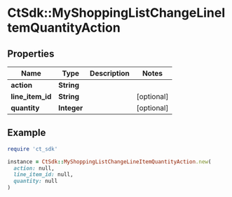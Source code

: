 # CtSdk::MyShoppingListChangeLineItemQuantityAction

## Properties

| Name | Type | Description | Notes |
| ---- | ---- | ----------- | ----- |
| **action** | **String** |  |  |
| **line_item_id** | **String** |  | [optional] |
| **quantity** | **Integer** |  | [optional] |

## Example

```ruby
require 'ct_sdk'

instance = CtSdk::MyShoppingListChangeLineItemQuantityAction.new(
  action: null,
  line_item_id: null,
  quantity: null
)
```

